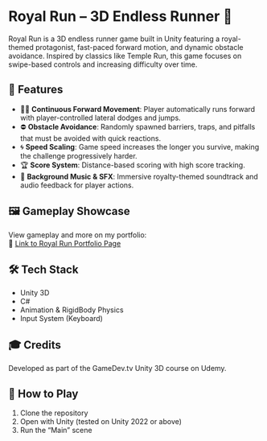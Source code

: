 # Royal Run – 3D Endless Runner 👑

Royal Run is a 3D endless runner game built in Unity featuring a royal-themed protagonist, fast-paced forward motion, and dynamic obstacle avoidance. Inspired by classics like Temple Run, this game focuses on swipe-based controls and increasing difficulty over time.

## 🔑 Features

- 🏃‍♂️ **Continuous Forward Movement**: Player automatically runs forward with player-controlled lateral dodges and jumps.
- ⛔ **Obstacle Avoidance**: Randomly spawned barriers, traps, and pitfalls that must be avoided with quick reactions.
- 🌀 **Speed Scaling**: Game speed increases the longer you survive, making the challenge progressively harder.
- 🏆 **Score System**: Distance-based scoring with high score tracking.
- 🎵 **Background Music & SFX**: Immersive royalty-themed soundtrack and audio feedback for player actions.

## 🖼️ Gameplay Showcase

View gameplay and more on my portfolio:  
🔗 [Link to Royal Run Portfolio Page](https://www.vaibhavdhand.me/projects-1/royalrun)

## 🛠️ Tech Stack

- Unity 3D
- C#
- Animation & RigidBody Physics
- Input System (Keyboard)

## 🎓 Credits

Developed as part of the GameDev.tv Unity 3D course on Udemy.

## 📂 How to Play

1. Clone the repository  
2. Open with Unity (tested on Unity 2022 or above)  
3. Run the “Main” scene
